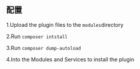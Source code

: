 ## 配置

1.Upload the plugin files to the `modules`directory

2.Run `composer intstall`

3.Run `composer dump-autoload`

4.Into the Modules and Services to install the plugin
